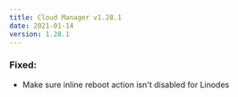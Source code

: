 ```yaml
---
title: Cloud Manager v1.28.1
date: 2021-01-14
version: 1.28.1
---
```


### Fixed:

- Make sure inline reboot action isn't disabled for Linodes
